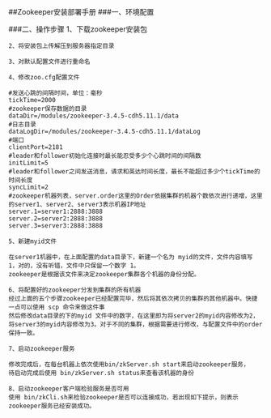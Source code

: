 ##Zookeeper安装部署手册
###一、环境配置

###二、操作步骤
    1、下载zookeeper安装包
    
    2、将安装包上传解压到服务器指定目录
    
    3、对默认配置文件进行重命名
    
    4、修改zoo.cfg配置文件
    
    #发送心跳的间隔时间，单位：毫秒
    tickTime=2000
    #zookeeper保存数据的目录
    dataDir=/modules/zookeeper-3.4.5-cdh5.11.1/data
    #日志目录
    dataLogDir=/modules/zookeeper-3.4.5-cdh5.11.1/dataLog
    #端口
    clientPort=2181
    #leader和follower初始化连接时最长能忍受多少个心跳时间的间隔数
    initLimit=5
    #leader和follower之间发送消息，请求和英达时间长度，最长不能超过多少个tickTime的时间长度
    syncLimit=2
    #zookeeper机器列表，server.order这里的Order依据集群的机器个数依次进行递增，这里的server1、server2、server3表示机器IP地址
    server.1=server1:2888:3888
    server.2=server2:2888:3888
    server.3=server3:2888:3888
    
    5、新建myid文件
    
    在server1机器中，在上面配置的data目录下，新建一个名为 myid的文件，文件内容填写 1，对的，没有听错，文件中只保留一个数字 1。
    zookeeper是根据该文件来决定zookeeper集群各个机器的身份分配。
    
    6、将配置好的zookeeper分发到集群的所有机器
    经过上面的五个步骤zookeeper已经配置完毕，然后将其依次拷贝的集群的其他机器中。快捷一点可以使用 scp 命令来做这件事
    然后修改data目录的下的myid 文件中的数字，在这里即为将server2的myid内容修改为2，将server3的myid内容修改为3。对于不同的集群，根据需要进行修改，与配置文件中的order保持一致。
    
    7、启动zookeeper服务
    
    修改完成后，在每台机器上依次使用bin/zkServer.sh start来启动zookeeper服务，
    待启动完成后使用 bin/zkServer.sh status来查看该机器的身份 
    
    8、启动zookeeper客户端检验服务是否可用
    使用 bin/zkCli.sh来检验zookeeper是否可以连接成功，若出现如下提示，则表示zookeeper服务已经安装成功。